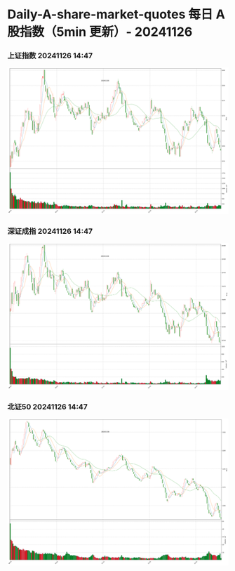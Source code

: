 
# Daily-A-share-market-quotes 每日 A 股指数（5min 更新）- 20241126

### 上证指数 20241126 14:47
![](./fig/2024/11/20241126-sh000001.png)

### 深证成指 20241126 14:47
![](./fig/2024/11/20241126-sz399001.png)

### 北证50 20241126 14:47
![](./fig/2024/11/20241126-bj899050.png)
